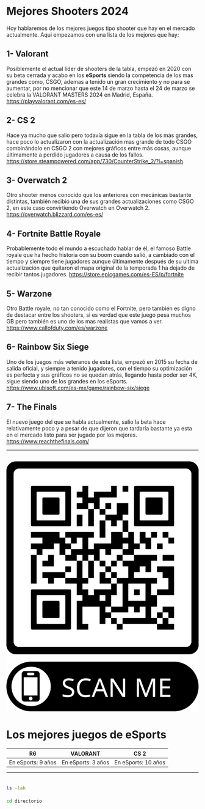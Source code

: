 # Mejores Shooters 2024
Hoy hablaremos de los mejores juegos tipo shooter que hay en el mercado actualmente.
Aqui empezamos con una lista de los mejores que hay:
## **1- Valorant**


Posiblemente el actual líder de shooters de la tabla, empezó en 2020 con su beta cerrada y acabo en los **eSports** siendo la competencia de los mas grandes como, CSGO, ademas a tenido un gran crecimiento y no para se aumentar, por no mencionar que este 14 de marzo hasta el 24 de marzo se celebra la VALORANT MASTERS 2024 en Madrid, España.
https://playvalorant.com/es-es/

## **2- CS 2**
Hace ya mucho que salio pero todavía sigue en la tabla de los más grandes, hace poco lo actualizaron con la actualización mas grande de todo CSGO combinándolo en CSGO 2 con mejores gráficos entre más cosas, aunque últimamente a perdido jugadores a causa de los fallos.
https://store.steampowered.com/app/730/CounterStrike_2/?l=spanish


## 3- Overwatch 2
Otro shooter menos conocido que los anteriores con mecánicas bastante distintas, también recibió una de sus grandes actualizaciones como CSGO 2, en este caso convirtiendo Overwatch en Overwatch 2.
https://overwatch.blizzard.com/es-es/


## **4- Fortnite Battle Royale**
Probablemente todo el mundo a escuchado hablar de él, el famoso Battle royale que ha hecho historia con su boom cuando salió, a cambiado con el tiempo y siempre tiene jugadores aunque últimamente después de su ultima actualización que quitaron el mapa original de la temporada 1 ha dejado de recibir tantos jugadores.
https://store.epicgames.com/es-ES/p/fortnite
## **5- Warzone**
Otro Battle royale, no tan conocido como el Fortnite, pero también es digno de destacar entre los shooters, si es verdad que este juego pesa muchos GB pero también es uno de los mas realistas que vamos a ver.
https://www.callofduty.com/es/warzone


## 6- Rainbow Six Siege
Uno de los juegos más veteranos de esta lista, empezó en 2015 su fecha de salida oficial, y siempre a tenido jugadores, con el tiempo su optimización es perfecta y sus gráficos no se quedan atrás, llegando hasta poder ser 4K, sigue siendo uno de los grandes en los eSports.
https://www.ubisoft.com/es-mx/game/rainbow-six/siege


## **7- The Finals**
El nuevo juego del que se habla actualmente, salio la beta hace relativamente poco y a pesar de que dijeron que tardaría bastante ya esta en el mercado listo para ser jugado por los mejores.
https://www.reachthefinals.com/

---
![Alt text](qr-proyecto.jpg "Shooters")
---

# Los mejores juegos de eSports
|R6|VALORANT|CS 2|
|--|--|--|
|En eSports: 9 años | En eSports: 3 años|En eSports: 10 años|
---
```bash

ls -lah

cd directorio

```

